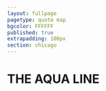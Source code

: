 ```yaml
---
layout: fullpage
pagetype: quote map
bgcolor: FFFFFF
published: true
extrapadding: 100px
section: chicago
---
```


<div id="aqua" class="mapstage"></div>

# THE AQUA LINE
